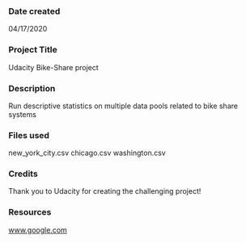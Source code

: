 ### Date created
04/17/2020

### Project Title
Udacity Bike-Share project

### Description
Run descriptive statistics on multiple data pools related to bike share systems

### Files used
new_york_city.csv chicago.csv washington.csv

### Credits
Thank you to Udacity for creating the challenging project!

### Resources
www.google.com


